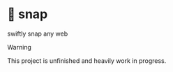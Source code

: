 # 📸 snap
swiftly snap any web

> [!WARNING]
> This project is unfinished and heavily work in progress.
